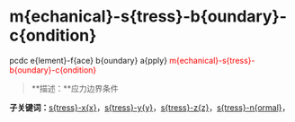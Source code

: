 # m{echanical}-s{tress}-b{oundary}-c{ondition}
pcdc e{lement}-f{ace} b{oundary} a{pply} <span style='color: red;'>m{echanical}-s{tress}-b{oundary}-c{ondition}</span>
> **描述：**应力边界条件

**子关键词：**[s{tress}-x{x}](e{lement}-f{ace}/b{oundary}/a{pply}/m{echanical}-s{tress}-b{oundary}-c{ondition}/s{tress}-x{x}/)，[s{tress}-y{y}](e{lement}-f{ace}/b{oundary}/a{pply}/m{echanical}-s{tress}-b{oundary}-c{ondition}/s{tress}-y{y}/)，[s{tress}-z{z}](e{lement}-f{ace}/b{oundary}/a{pply}/m{echanical}-s{tress}-b{oundary}-c{ondition}/s{tress}-z{z}/)，[s{tress}-n{ormal}](e{lement}-f{ace}/b{oundary}/a{pply}/m{echanical}-s{tress}-b{oundary}-c{ondition}/s{tress}-n{ormal}/)，
